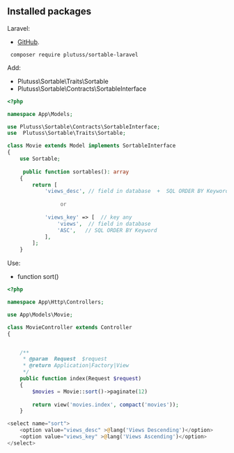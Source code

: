 ## Installed packages

Laravel:
- [GitHub](https://github.com/plutuss/sortable-laravel ).




```shell
 composer require plutuss/sortable-laravel
```


Add:
- Plutuss\Sortable\Traits\Sortable
- Plutuss\Sortable\Contracts\SortableInterface


```php
<?php

namespace App\Models;

use Plutuss\Sortable\Contracts\SortableInterface;
use  Plutuss\Sortable\Traits\Sortable;

class Movie extends Model implements SortableInterface
{
    use Sortable;
    
     public function sortables(): array
    {
        return [
            'views_desc', // field in database  +  SQL ORDER BY Keyword
            
                 or
            
            'views_key' => [  // key any
                'views',  // field in database
                'ASC',   // SQL ORDER BY Keyword
            ],
        ];
    }

```


Use:
- function sort()

```php
<?php

namespace App\Http\Controllers;

use App\Models\Movie;

class MovieController extends Controller
{


    /**
     * @param  Request  $request
     * @return Application|Factory|View
     */
    public function index(Request $request)
    {
        $movies = Movie::sort()->paginate(12)
           
        return view('movies.index', compact('movies'));
    }

```
```php
<select name="sort">
    <option value="views_desc" >@lang('Views Descending')</option>
    <option value="views_key" >@lang('Views Ascending')</option>
</select>
                
```
